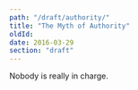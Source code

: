 ```yaml
---
path: "/draft/authority/"
title: "The Myth of Authority"
oldId: 
date: 2016-03-29
section: "draft"
---
```

Nobody is really in charge.
